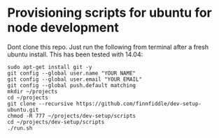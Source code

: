 # Provisioning scripts for ubuntu for node development

Dont clone this repo. Just run the following from terminal after a fresh ubuntu install. This has been tested with 14.04:

```
sudo apt-get install git -y
git config --global user.name "YOUR NAME"
git config --global user.email "YOUR EMAIL"
git config --global push.default matching
mkdir ~/projects
cd ~/projects
git clone --recursive https://github.com/finnfiddle/dev-setup-ubuntu.git
chmod -R 777 ~/projects/dev-setup/scripts
cd ~/projects/dev-setup/scripts
./run.sh
```
